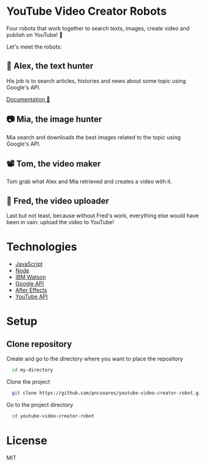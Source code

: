 # YouTube Video Creator Robots

Four robots that work together to search texts, images, create video and publish on YouTube! 🤖

Let's meet the robots:

## 📰 **Alex**, the text hunter

His job is to search articles, histories and news about some topic using Google's API.

[Documentation 📄](./Documentation/TextRobot.md)

## 📷 **Mia**, the image hunter

Mia search and downloads the best images related to the topic using Google's API.

## 📽️ **Tom**, the video maker

Tom grab what Alex and Mia retrieved and creates a video with it.

## 📢 **Fred**, the video uploader

Last but not least, because without Fred's work, everything else would have been in vain: upload the video to YouTube!

# Technologies

- [JavaScript]()
- [Node]()
- [IBM Watson]()
- [Google API]()
- [After Effects]()
- [YouTube API]()

# Setup

## Clone repository

Create and go to the directory where you want to place the repository

```bash
  cd my-directory
```

Clone the project

```bash
  git clone https://github.com/pncsoares/youtube-video-creator-robot.git
```

Go to the project directory

```bash
  cd youtube-video-creator-robot
```

# License

MIT